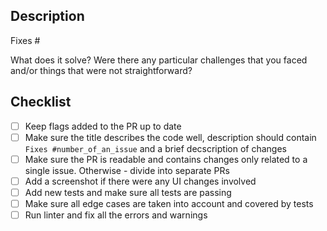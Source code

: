 ## Description

Fixes #

What does it solve? 
Were there any particular challenges that you faced and/or things that were not straightforward? 

## Checklist
- [ ] Keep flags added to the PR up to date
- [ ] Make sure the title describes the code well, description should contain `Fixes #number_of_an_issue` and a brief decscription of changes
- [ ] Make sure the PR is readable and contains changes only related to a single issue. Otherwise - divide into separate PRs 
- [ ] Add a screenshot if there were any UI changes involved 
- [ ] Add new tests and make sure all tests are passing
- [ ] Make sure all edge cases are taken into account and covered by tests
- [ ] Run linter and fix all the errors and warnings
